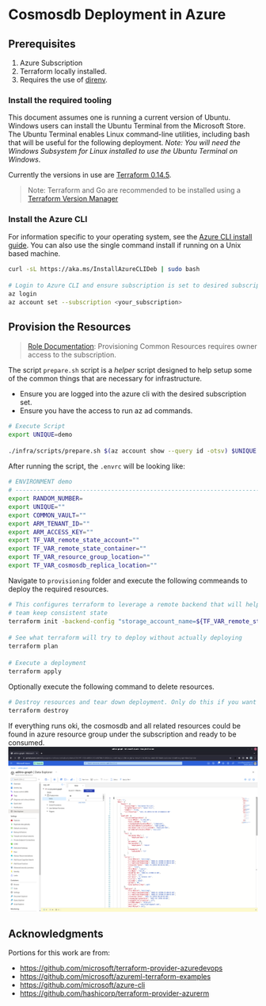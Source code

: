 # Cosmosdb Deployment in Azure

## Prerequisites

1. Azure Subscription
2. Terraform locally installed.
3. Requires the use of [direnv](https://direnv.net/).

### Install the required tooling

This document assumes one is running a current version of Ubuntu. Windows users can install the Ubuntu Terminal from the Microsoft Store. The Ubuntu Terminal enables Linux command-line utilities, including bash that will be useful for the following deployment. _Note: You will need the Windows Subsystem for Linux installed to use the Ubuntu Terminal on Windows_.

Currently the versions in use are [Terraform 0.14.5](https://releases.hashicorp.com/terraform/0.14.5/).

> Note: Terraform and Go are recommended to be installed using a [Terraform Version Manager](https://github.com/tfutils/tfenv)


### Install the Azure CLI

For information specific to your operating system, see the [Azure CLI install guide](https://docs.microsoft.com/en-us/cli/azure/install-azure-cli?view=azure-cli-latest). You can also use the single command install if running on a Unix based machine.

```bash
curl -sL https://aka.ms/InstallAzureCLIDeb | sudo bash

# Login to Azure CLI and ensure subscription is set to desired subscription
az login
az account set --subscription <your_subscription>
```

## Provision the Resources
> [Role Documentation](https://docs.microsoft.com/en-us/azure/role-based-access-control/rbac-and-directory-admin-roles): Provisioning Common Resources requires owner access to the subscription.

The script `prepare.sh` script is a _helper_ script designed to help setup some of the common things that are necessary for infrastructure.

- Ensure you are logged into the azure cli with the desired subscription set.
- Ensure you have the access to run az ad commands.

```bash
# Execute Script
export UNIQUE=demo

./infra/scripts/prepare.sh $(az account show --query id -otsv) $UNIQUE
```

After running the script, the `.envrc` will be looking like:

```bash
# ENVIRONMENT demo
# ------------------------------------------------------------------------------------------------------
export RANDOM_NUMBER=
export UNIQUE=""
export COMMON_VAULT=""
export ARM_TENANT_ID=""
export ARM_ACCESS_KEY=""
export TF_VAR_remote_state_account=""
export TF_VAR_remote_state_container=""
export TF_VAR_resource_group_location=""
export TF_VAR_cosmosdb_replica_location=""
```

Navigate to `provisioning` folder and execute the following commeands to deploy the required resources.


```bash
# This configures terraform to leverage a remote backend that will help you and your
# team keep consistent state
terraform init -backend-config "storage_account_name=${TF_VAR_remote_state_account}" -backend-config "container_name=${TF_VAR_remote_state_container}"

# See what terraform will try to deploy without actually deploying
terraform plan

# Execute a deployment
terraform apply
```

Optionally execute the following command to delete resources.

```bash
# Destroy resources and tear down deployment. Only do this if you want to destroy your deployment.
terraform destroy
```

If everything runs oki, the cosmosdb and all related resources could be found in azure resource group under the subscription and ready to be consumed.
![image](docs/images/cosmosdb.png)



## Acknowledgments

Portions for this work are from:

* https://github.com/microsoft/terraform-provider-azuredevops
* https://github.com/microsoft/azureml-terraform-examples
* https://github.com/microsoft/azure-cli
* https://github.com/hashicorp/terraform-provider-azurerm